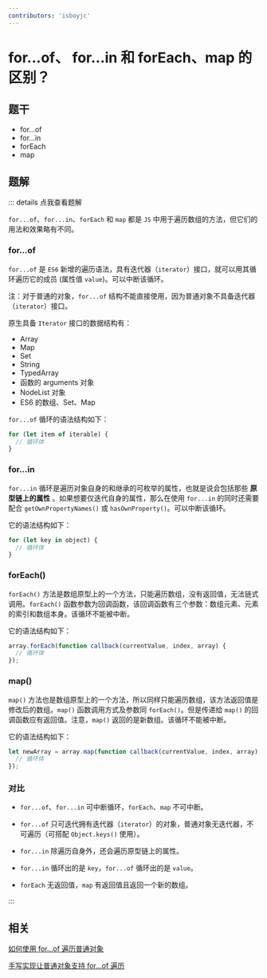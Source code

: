 ```yaml
---
contributors: 'isboyjc'
---
```


# for...of、 for...in 和 forEach、map 的区别？

## 题干

- for...of 
- for...in
- forEach
- map

## 题解

::: details 点我查看题解

`for...of`、`for...in`、`forEach` 和 `map` 都是 `JS` 中用于遍历数组的方法，但它们的用法和效果略有不同。


### for...of

`for...of` 是 `ES6` 新增的遍历语法，具有迭代器（`iterator`）接口，就可以用其循环遍历它的成员 (属性值 `value`)。可以中断该循环。

注：对于普通的对象，`for...of` 结构不能直接使用，因为普通对象不具备迭代器（`iterator`）接口。

原生具备 `Iterator` 接口的数据结构有：

- Array
- Map
- Set
- String
- TypedArray
- 函数的 arguments 对象
- NodeList 对象
- ES6 的数组、Set、Map

`for...of` 循环的语法结构如下：

```js
for (let item of iterable) {
  // 循环体
}
```


### for...in

`for...in` 循环是遍历对象自身的和继承的可枚举的属性，也就是说会包括那些 **原型链上的属性** 。如果想要仅迭代自身的属性，那么在使用 `for...in` 的同时还需要配合 `getOwnPropertyNames()` 或 `hasOwnProperty()`。可以中断该循环。

它的语法结构如下：

```js
for (let key in object) {
  // 循环体
}
```


### forEach()

`forEach()` 方法是数组原型上的一个方法，只能遍历数组，没有返回值，无法链式调用。`forEach()` 函数参数为回调函数，该回调函数有三个参数：数组元素、元素的索引和数组本身。该循环不能被中断。

它的语法结构如下：

```js
array.forEach(function callback(currentValue, index, array) {
  // 循环体
});
```


### map()

`map()` 方法也是数组原型上的一个方法，所以同样只能遍历数组，该方法返回值是修改后的数组。`map()` 函数调用方式及参数同 `forEach()`。但是传递给 `map()` 的回调函数应有返回值。注意，`map()` 返回的是新数组。该循环不能被中断。

它的语法结构如下：

```js
let newArray = array.map(function callback(currentValue, index, array) {
  // 循环体
});
```


### 对比

- `for...of`、`for...in` 可中断循环，`forEach`、`map` 不可中断。

- `for...of` 只可迭代拥有迭代器（`iterator`）的对象，普通对象无迭代器，不可遍历（可搭配 `Object.keys()` 使用）。

- `for...in` 除遍历自身外，还会遍历原型链上的属性。

- `for...in` 循环出的是 `key`，`for...of` 循环出的是 `value`。

- `forEach` 无返回值，`map` 有返回值且返回一个新的数组。

:::

## 相关

[如何使用 for...of 遍历普通对象](../030object/030050_forof_in_object.md)

[手写实现让普通对象支持 for...of 遍历](../../write/0300_js_write_object_support_forof.md)